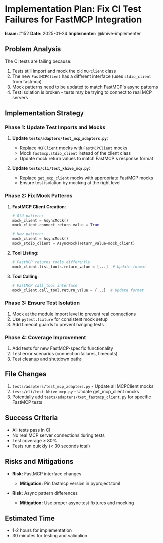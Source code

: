 # Implementation Plan: Fix CI Test Failures for FastMCP Integration

**Issue:** #152 **Date:** 2025-01-24 **Implementer:** @khive-implementer

## Problem Analysis

The CI tests are failing because:

1. Tests still import and mock the old `MCPClient` class
2. The new `FastMCPClient` has a different interface (uses `stdio_client` from
   fastmcp)
3. Mock patterns need to be updated to match FastMCP's async patterns
4. Test isolation is broken - tests may be trying to connect to real MCP servers

## Implementation Strategy

### Phase 1: Update Test Imports and Mocks

1. **Update `tests/adapters/test_mcp_adapters.py`**:
   - Replace `MCPClient` mocks with `FastMCPClient` mocks
   - Mock `fastmcp.stdio_client` instead of the client class
   - Update mock return values to match FastMCP's response format

2. **Update `tests/cli/test_khive_mcp.py`**:
   - Replace `get_mcp_client` mocks with appropriate FastMCP mocks
   - Ensure test isolation by mocking at the right level

### Phase 2: Fix Mock Patterns

1. **FastMCP Client Creation**:
   ```python
   # Old pattern:
   mock_client = AsyncMock()
   mock_client.connect.return_value = True

   # New pattern:
   mock_client = AsyncMock()
   mock_stdio_client = AsyncMock(return_value=mock_client)
   ```

2. **Tool Listing**:
   ```python
   # FastMCP returns tools differently
   mock_client.list_tools.return_value = [...]  # Update format
   ```

3. **Tool Calling**:
   ```python
   # FastMCP call_tool interface
   mock_client.call_tool.return_value = {...}  # Update format
   ```

### Phase 3: Ensure Test Isolation

1. Mock at the module import level to prevent real connections
2. Use `pytest.fixture` for consistent mock setup
3. Add timeout guards to prevent hanging tests

### Phase 4: Coverage Improvement

1. Add tests for new FastMCP-specific functionality
2. Test error scenarios (connection failures, timeouts)
3. Test cleanup and shutdown paths

## File Changes

1. `tests/adapters/test_mcp_adapters.py` - Update all MCPClient mocks
2. `tests/cli/test_khive_mcp.py` - Update get_mcp_client mocks
3. Potentially add `tests/adapters/test_fastmcp_client.py` for specific FastMCP
   tests

## Success Criteria

- All tests pass in CI
- No real MCP server connections during tests
- Test coverage ≥ 80%
- Tests run quickly (< 30 seconds total)

## Risks and Mitigations

- **Risk:** FastMCP interface changes
  - **Mitigation:** Pin fastmcp version in pyproject.toml

- **Risk:** Async pattern differences
  - **Mitigation:** Use proper async test fixtures and mocking

## Estimated Time

- 1-2 hours for implementation
- 30 minutes for testing and validation
